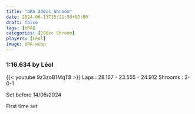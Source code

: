 ```yaml
---
title: "bRA 200cc Shroom"
date: 2024-06-13T15:21:58+02:00
draft: false
tags: [bRA]
categories: [200cc Shroom]
players: [Léol]
image: bRA.webp
---
```

### 1:16.634 by Léol

{{< youtube 9z3zoB1MqT8 >}}
Laps : 28.167 - 23.555 - 24.912
Shrooms : 2-0-1

Set before 14/06/2024

First time set